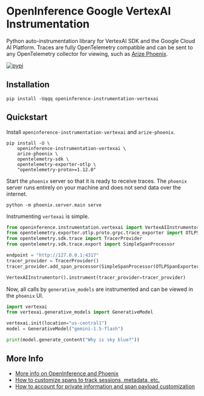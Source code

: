 # OpenInference Google VertexAI Instrumentation

Python auto-instrumentation library for VertexAI SDK and the Google Cloud AI Platform. Traces are fully OpenTelemetry compatible and can be sent to any OpenTelemetry collector for viewing, such as [Arize Phoenix](https://github.com/Arize-ai/phoenix).

[![pypi](https://badge.fury.io/py/openinference-instrumentation-vertexai.svg)](https://pypi.org/project/openinference-instrumentation-vertexai/)

## Installation

```shell
pip install -Uqqq openinference-instrumentation-vertexai
```

## Quickstart

Install `openinference-instrumentation-vertexai` and `arize-phoenix`.


```shell
pip install -U \
    openinference-instrumentation-vertexai \
    arize-phoenix \
    opentelemetry-sdk \
    opentelemetry-exporter-otlp \
    "opentelemetry-proto>=1.12.0"
```

Start the `phoenix` server so that it is ready to receive traces.
The `phoenix` server runs entirely on your machine and does not send data over the internet.

```shell
python -m phoenix.server.main serve
```

Instrumenting `vertexai` is simple.

```python
from openinference.instrumentation.vertexai import VertexAIInstrumentor
from opentelemetry.exporter.otlp.proto.grpc.trace_exporter import OTLPSpanExporter
from opentelemetry.sdk.trace import TracerProvider
from opentelemetry.sdk.trace.export import SimpleSpanProcessor

endpoint = "http://127.0.0.1:4317"
tracer_provider = TracerProvider()
tracer_provider.add_span_processor(SimpleSpanProcessor(OTLPSpanExporter(endpoint)))

VertexAIInstrumentor().instrument(tracer_provider=tracer_provider)
```

Now, all calls by `generative_models` are instrumented and can be viewed in the `phoenix` UI.

```python
import vertexai
from vertexai.generative_models import GenerativeModel

vertexai.init(location="us-central1")
model = GenerativeModel("gemini-1.5-flash")

print(model.generate_content("Why is sky blue?"))
```

## More Info

* [More info on OpenInference and Phoenix](https://docs.arize.com/phoenix)
* [How to customize spans to track sessions, metadata, etc.](https://github.com/Arize-ai/openinference/tree/main/python/openinference-instrumentation#customizing-spans)
* [How to account for private information and span payload customization](https://github.com/Arize-ai/openinference/tree/main/python/openinference-instrumentation#tracing-configuration)
